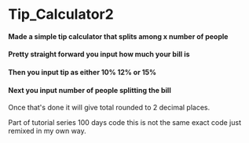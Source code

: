 # Tip_Calculator2
#### Made a simple tip calculator that splits among x number of people
#### Pretty straight forward you input how much your bill is 
#### Then you input tip as either 10% 12% or 15%
#### Next you input number of people splitting the bill
Once that's done it will give total rounded to 2 decimal places.

Part of tutorial series 100 days code this is not the same exact code just remixed in my own way.
